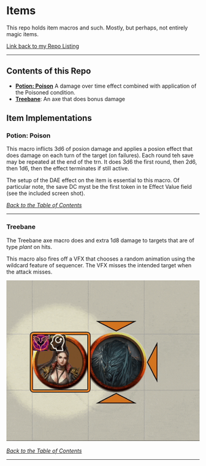 # Items
This repo holds item macros and such.  Mostly, but perhaps, not entirely magic items.

[Link back to my Repo Listing](https://github.com/Jeznar/Jeznar/blob/main/README.md)

---

## Contents of this Repo

* **[Potion: Poison](#potion-poison)** A damage over time effect combined with application of the Poisoned condition. 
* **[Treebane](#treebane)**: An axe that does bonus damage

## Item Implementations

### **Potion: Poison**

This macro inflicts 3d6 of posion damage and applies a posion effect that does damage on each turn of the target (on failures).  Each round teh save may be repeated at the end of the trn. It does 3d6 the first round, then 2d6, then 1d6, then the effect terminates if still active. 

The setup of the DAE effect on the item is essential to this macro.  Of particular note, the save DC myst be the first token in te Effect Value field (see the included screen shot).

*[Back to the Table of Contents](#contents-of-this-repo)*

---

### **Treebane**

The Treebane axe macro does and extra 1d8 damage to targets that are of type *plant* on hits.  

This macro also fires off a VFX that chooses a random animation using the wildcard feature of sequencer. The VFX misses the intended target when the attack misses.

![Treebane/Treebane.gif](Weapons/Treebane/Treebane.gif)

*[Back to the Table of Contents](#contents-of-this-repo)*

---